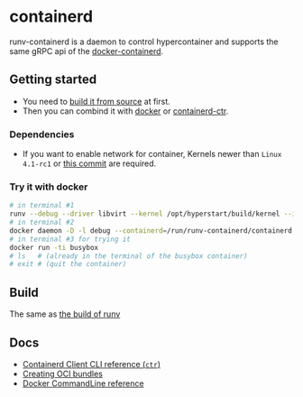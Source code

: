 # containerd

runv-containerd is a daemon to control hypercontainer and supports the same gRPC api of the [docker-containerd](https://github.com/docker/containerd/).

## Getting started

 - You need to [build it from source](https://github.com/hyperhq/runv#build) at first.
 - Then you can combind it with [docker](https://github.com/docker/docker) or [containerd-ctr](https://github.com/docker/containerd/tree/master/ctr).

### Dependencies
 - If you want to enable network for container, Kernels newer than `Linux 4.1-rc1` or [this commit](https://git.kernel.org/cgit/linux/kernel/git/torvalds/linux.git/commit/drivers/net/veth.c?id=a45253bf32bf49cdb2807bad212b84f5ab51ac26) are required.

### Try it with docker

```bash
# in terminal #1
runv --debug --driver libvirt --kernel /opt/hyperstart/build/kernel --initrd /opt/hyperstart/build/hyper-initrd.img containerd
# in terminal #2
docker daemon -D -l debug --containerd=/run/runv-containerd/containerd.sock
# in terminal #3 for trying it
docker run -ti busybox
# ls   # (already in the terminal of the busybox container)
# exit # (quit the container)
```

## Build
The same as [the build of runv](https://github.com/hyperhq/runv#build)

## Docs

 * [Containerd Client CLI reference (`ctr`)](https://github.com/docker/containerd/tree/master/docs/cli.md)
 * [Creating OCI bundles](https://github.com/docker/containerd/tree/master/docs/bundle.md)
 * [Docker CommandLine reference](https://github.com/docker/docker/tree/master/docs/reference/commandline)

